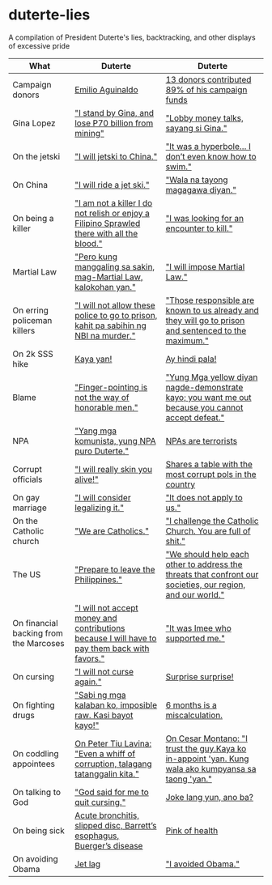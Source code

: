 # duterte-lies
A compilation of President Duterte's lies, backtracking, and other displays of excessive pride

| What | Duterte | Duterte|
|------|---------|------- |
| Campaign donors| [Emilio Aguinaldo](http://www.gmanetwork.com/news/news/nation/564017/duterte-explains-emilio-aguinaldo-says-campaign-contributors-were-from-davao-city/story/) | [13 donors contributed 89% of his campaign funds](http://www.philstar.com:8080/headlines/2016/12/05/1650540/p334-million-13-donors-funded-dutertes-presidency) |
| Gina Lopez | ["I stand by Gina, and lose P70 billion from mining"](http://newsinfo.inquirer.net/879775/duterte-stands-by-lopez-even-if-govt-risks-losing-mining-revenue) | ["Lobby money talks, sayang si Gina."](http://www.rappler.com/nation/168889-duterte-gina-lopez-lobby-money) |
| On the jetski | ["I will jetski to China."](http://globalnation.inquirer.net/147028/why-duterte-wont-ride-jet-ski-to-spratlys-disputed-islands#ixzz4gHuxRIOf) | ["It was a hyperbole… I don’t even know how to swim."](http://globalnation.inquirer.net/147028/why-duterte-wont-ride-jet-ski-to-spratlys-disputed-islands#ixzz4gHuxRIOf) |
| On China | ["I will ride a jet ski."](http://politics.com.ph/duterte-to-ride-jetski-plant-flag-in-spratlys-and-challenge-china-suntukan-o-barilan/) | ["Wala na tayong magagawa diyan."](http://www.philstar.com/headlines/2017/03/19/1682667/duterte-panatag-we-cannot-stop-china-doing-its-thing) |
| On being a killer | ["I am not a killer I do not relish or enjoy a Filipino Sprawled there with all the blood."](http://www.philstar.com/headlines/2016/12/13/1653003/duterte-i-am-not-killer) | ["I was looking for an encounter to kill."](http://www.irishtimes.com/news/world/asia-pacific/duterte-i-was-looking-for-an-encounter-so-i-could-kill-1.2905844) |
| Martial Law | ["Pero kung manggaling sa sakin, mag-Martial Law, kalokohan yan."](http://www.sunstar.com.ph/davao/local-news/2016/12/02/duterte-brushes-martial-law-fears-manila-protesters-513020) | ["I will impose Martial Law."](http://news.abs-cbn.com/news/03/09/17/duterte-to-mindanao-officials-help-me-or-ill-declare-martial-law) |
| On erring policeman killers | ["I will not allow these police to go to prison, kahit pa sabihin ng NBI na murder."](http://newsinfo.inquirer.net/851514/duterte-i-wont-allow-cops-who-killed-mayor-espinosa-go-to-jail) | ["Those responsible are known to us already and they will go to prison and sentenced to the maximum."](http://newsinfo.inquirer.net/865791/duterte-we-know-koreans-killers-they-will-suffer-maximum-jail-terms) |
| On 2k SSS hike | [Kaya yan!](http://newsinfo.inquirer.net/756436/duterte-on-sss-pension-hike-when-theres-a-will-theres-a-way) | [Ay hindi pala!](http://politics.com.ph/tama-pala-si-aquino-duterte-apologizes-failing-sss-pension-hike-campaign-promise/) |
| Blame | ["Finger-pointing is not the way of honorable men."](https://coconuts.co/manila/news/5-great-quotes-president-rodrigo-dutertes-first-sona/) | ["Yung Mga yellow diyan nagde-demonstrate kayo; you want me out because you cannot accept defeat."](http://newsinfo.inquirer.net/851617/duterte-yellows-want-me-out-because-they-cant-accept-defeat#ixzz4gHsY8vot) |
| NPA | ["Yang mga komunista, yung NPA puro Duterte."](http://newsinfo.inquirer.net/851617/duterte-yellows-want-me-out-because-they-cant-accept-defeat#ixzz4gHsY8vot) | [NPAs are terrorists](http://www.philstar.com/headlines/2017/02/05/1669330/duterte-tags-cpp-npa-ndf-terrorists) |
| Corrupt officials | ["I will really skin you alive!"](http://newsinfo.inquirer.net/820743/duterte-warns-corrupt-officials-ill-skin-you-alive) | [Shares a table with the most corrupt pols in the country](https://www.reddit.com/r/Philippines/comments/66v99s/the_alleged_illgotten_wealth_of_everyone_in_this/) |
| On gay marriage | ["I will consider legalizing it."](http://www.bbc.com/news/world-asia-39335816) | ["It does not apply to us."](http://www.bbc.com/news/world-asia-39335816) |
| On the Catholic church | ["We are Catholics."](http://www.bbc.com/news/world-asia-39335816) | ["I challenge the Catholic Church. You are full of shit."](http://newsinfo.inquirer.net/865123/duterte-catholic-church-full-of-shit) |
| The US | ["Prepare to leave the Philippines."](https://www.usatoday.com/story/news/world/2016/12/17/philippines-duterte-us-over-aid-bye-bye-america/95557384/) | ["We should help each other to address the threats that confront our societies, our region, and our world."](http://news.abs-cbn.com/news/04/09/17/duterte-calls-on-us-to-help-fight-terrorism) |
| On financial backing from the Marcoses | ["I will not accept money and contributions because I will have to pay them back with favors."](http://newsinfo.inquirer.net/753561/duterte-i-am-not-accepting-money-from-people-with-vested-interests) | ["It was Imee who supported me."](http://www.rappler.com/nation/politics/elections/2016/148841-duterte-imee-marcos-campaign-contributor-soce) |
| On cursing | ["I will not curse again."](http://newsinfo.inquirer.net/835703/after-hearing-the-voice-of-god-duterte-swears-he-wont-swear-again#ixzz4OqMLzmB5) | [Surprise surprise!](http://www.rappler.com/nation/151108-duterte-breaks-promise-curses-us-guns) |
| On fighting drugs | ["Sabi ng mga kalaban ko, imposible raw. Kasi bayot kayo!"](http://www.rappler.com/nation/politics/elections/2016/121227-duterte-crime-drugs-corruption-bayot-ka) | [6 months is a miscalculation.](http://news.abs-cbn.com/news/12/29/16/duterte-6-month-deadline-to-solve-drugs-a-miscalculation) |
| On coddling appointees | [On Peter Tiu Lavina: "Even a whiff of corruption, talagang tatanggalin kita."](http://newsinfo.inquirer.net/876690/irrigation-chief-quits-amid-whiff-of-corruption) | [On Cesar Montano: "I trust the guy.Kaya ko in-appoint 'yan. Kung wala ako kumpyansa sa taong 'yan."](http://www.rappler.com/nation/164088-duterte-backs-cesar-montano-amid-corruption-allegations) |
| On talking to God | ["God said for me to quit cursing."](https://www.nytimes.com/2016/10/29/world/asia/president-duterte-says-god-told-him-to-swear-off-the-curse-words.html) | [Joke lang yun, ano ba?](http://newsinfo.inquirer.net/841323/no-talk-with-god-duterte-says-it-was-a-joke) |
| On being sick | [Acute bronchitis, slipped disc, Barrett’s esophagus, Buerger’s disease](http://newsinfo.inquirer.net/764394/duterte-admits-he-has-4-ailments) | [Pink of health](http://www.reuters.com/article/us-philippines-duterte-health-idUSKBN1431H7) |
| On avoiding Obama | [Jet lag](http://www.philstar.com/headlines/2016/11/21/1646104/duterte-not-able-join-apec-gala-dinner-family-photo-due-jet-lag) | ["I avoided Obama."](http://www.philstar.com/headlines/2016/12/13/1653083/duterte-admits-not-sick-apec-i-avoided-obama) |
